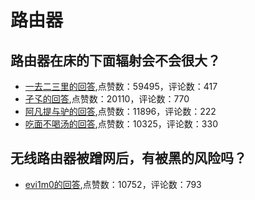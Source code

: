 #  路由器 
## 路由器在床的下面辐射会不会很大？
- [一去二三里的回答](https://www.zhihu.com/question/325243492/answer/761075981),点赞数：59495，评论数：417
- [孑孓的回答](https://www.zhihu.com/question/325243492/answer/731072820),点赞数：20110，评论数：770
- [阿凡提与驴的回答](https://www.zhihu.com/question/325243492/answer/731122376),点赞数：11896，评论数：222
- [吃面不喝汤的回答](https://www.zhihu.com/question/325243492/answer/748408493),点赞数：10325，评论数：330
## 无线路由器被蹭网后，有被黑的风险吗？
- [evi1m0的回答](https://www.zhihu.com/question/23061570/answer/23490469),点赞数：10752，评论数：793
